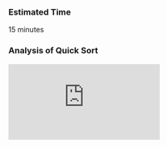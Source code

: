 ### Estimated Time

15 minutes
### Analysis of Quick Sort
<iframe src="https://www.youtube.com/embed/agvjwJR8FUU" frameborder="0" allow="autoplay; encrypted-media" allowfullscreen></iframe> 
